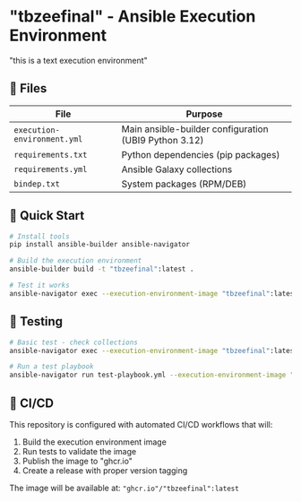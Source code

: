 # "tbzeefinal" - Ansible Execution Environment

"this is a text execution environment"

## 📁 Files

| File | Purpose |
|------|---------|
| `execution-environment.yml` | Main ansible-builder configuration (UBI9 Python 3.12) |
| `requirements.txt` | Python dependencies (pip packages) |
| `requirements.yml` | Ansible Galaxy collections |
| `bindep.txt` | System packages (RPM/DEB) |

## 🚀 Quick Start

```bash
# Install tools
pip install ansible-builder ansible-navigator

# Build the execution environment
ansible-builder build -t "tbzeefinal":latest .

# Test it works
ansible-navigator exec --execution-environment-image "tbzeefinal":latest -- ansible --version
```

## 🧪 Testing

```bash
# Basic test - check collections
ansible-navigator exec --execution-environment-image "tbzeefinal":latest -- ansible-galaxy collection list

# Run a test playbook
ansible-navigator run test-playbook.yml --execution-environment-image "tbzeefinal":latest
```

## 🔄 CI/CD


This repository is configured with automated CI/CD workflows that will:

1. Build the execution environment image
2. Run tests to validate the image
3. Publish the image to "ghcr.io"
4. Create a release with proper version tagging

The image will be available at: `"ghcr.io"/"tbzeefinal":latest`


